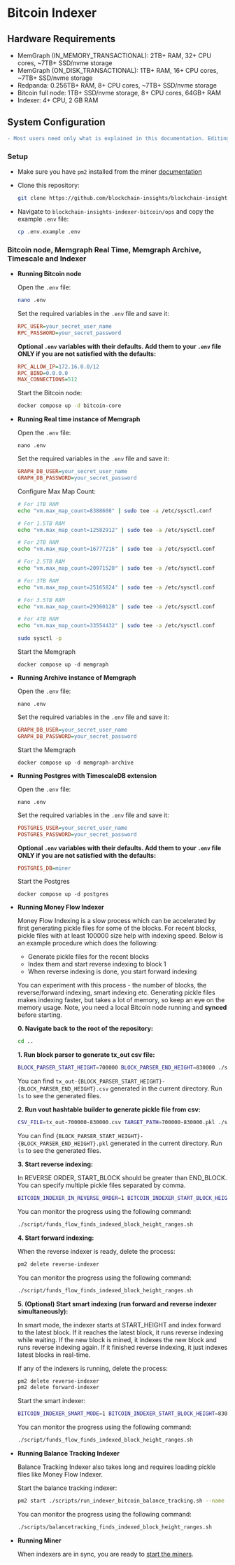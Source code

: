 # Bitcoin Indexer

## Hardware Requirements
- MemGraph (IN_MEMORY_TRANSACTIONAL): 2TB+ RAM, 32+ CPU cores, ~7TB+ SSD/nvme storage
- MemGraph (ON_DISK_TRANSACTIONAL): 1TB+ RAM, 16+ CPU cores, ~7TB+ SSD/nvme storage
- Redpanda: 0.256TB+ RAM, 8+ CPU cores, ~7TB+ SSD/nvme storage
- Bitcoin full node: 1TB+ SSD/nvme storage, 8+ CPU cores, 64GB+ RAM
- Indexer: 4+ CPU, 2 GB RAM

## System Configuration

```diff
- Most users need only what is explained in this documentation. Editing the docker-compose files and the optional variables may create problems and is for advanced users only!
```

### Setup

- Make sure you have `pm2` installed from the miner [documentation](https://github.com/blockchain-insights/blockchain-insights-subnet/blob/main/MINER_SETUP.md#prerequisites)

- Clone this repository:
    ```bash
    git clone https://github.com/blockchain-insights/blockchain-insights-indexer-bitcoin.git
    ```
- Navigate to ```blockchain-insights-indexer-bitcoin/ops``` and copy the example ```.env``` file:
    ```bash
    cp .env.example .env
    ```

### Bitcoin node, Memgraph Real Time, Memgraph Archive, Timescale and Indexer
 
- **Running Bitcoin node**

    Open the ```.env``` file:
    ```bash
    nano .env
    ```
    Set the required variables in the ```.env``` file and save it:
    ```ini
    RPC_USER=your_secret_user_name
    RPC_PASSWORD=your_secret_password
    ```
    
    **Optional ```.env``` variables with their defaults. Add them to your ```.env``` file ONLY if you are not satisfied with the defaults:**
    ```ini
    RPC_ALLOW_IP=172.16.0.0/12
    RPC_BIND=0.0.0.0
    MAX_CONNECTIONS=512
    ```

    Start the Bitcoin node:
    ```bash
    docker compose up -d bitcoin-core
    ```

- **Running Real time instance of Memgraph**

    Open the ```.env``` file:
    ```
    nano .env
    ```

    Set the required variables in the ```.env``` file and save it:
    ```ini
    GRAPH_DB_USER=your_secret_user_name
    GRAPH_DB_PASSWORD=your_secret_password
    ```
  
    Configure Max Map Count:
    ```bash
    # For 1TB RAM
    echo "vm.max_map_count=8388608" | sudo tee -a /etc/sysctl.conf
    
    # For 1.5TB RAM
    echo "vm.max_map_count=12582912" | sudo tee -a /etc/sysctl.conf
    
    # For 2TB RAM
    echo "vm.max_map_count=16777216" | sudo tee -a /etc/sysctl.conf
    
    # For 2.5TB RAM
    echo "vm.max_map_count=20971520" | sudo tee -a /etc/sysctl.conf
    
    # For 3TB RAM
    echo "vm.max_map_count=25165824" | sudo tee -a /etc/sysctl.conf
    
    # For 3.5TB RAM
    echo "vm.max_map_count=29360128" | sudo tee -a /etc/sysctl.conf
    
    # For 4TB RAM
    echo "vm.max_map_count=33554432" | sudo tee -a /etc/sysctl.conf

    sudo sysctl -p
    ```
  
    Start the Memgraph
    ```
    docker compose up -d memgraph
    ```
  
- **Running Archive instance of Memgraph**

    Open the ```.env``` file:
    ```
    nano .env
    ```

    Set the required variables in the ```.env``` file and save it:
    ```ini
    GRAPH_DB_USER=your_secret_user_name
    GRAPH_DB_PASSWORD=your_secret_password
    ``` 
  
    Start the Memgraph
    ```
    docker compose up -d memgraph-archive
    ```

- **Running Postgres with TimescaleDB extension**

    Open the ```.env``` file:
    ```
    nano .env
    ```

    Set the required variables in the ```.env``` file and save it:
    ```ini
    POSTGRES_USER=your_secret_user_name
    POSTGRES_PASSWORD=your_secret_password
    ```

    **Optional ```.env``` variables with their defaults. Add them to your ```.env``` file ONLY if you are not satisfied with the defaults:**
    ```ini
    POSTGRES_DB=miner
    ```

    Start the Postgres
    ```
    docker compose up -d postgres
    ```

- **Running Money Flow Indexer**

    Money Flow Indexing is a slow process which can be accelerated by first generating pickle files for some of the blocks.
    For recent blocks, pickle files with at least 100000 size help with indexing speed.
    Below is an example procedure which does the following:
     - Generate pickle files for the recent blocks
     - Index them and start reverse indexing to block 1
     - When reverse indexing is done, you start forward indexing

    You can experiment with this process - the number of blocks, the reverse/forward indexing, smart indexing etc. Generating pickle files makes indexing faster, but takes a lot of memory, so keep an eye on the memory usage. Note, you need a local Bitcoin node running and **synced** before starting.

    **0. Navigate back to the root of the repository:**
    ```bash
    cd ..
    ```

    **1. Run block parser to generate tx_out csv file:**
    ```bash
    BLOCK_PARSER_START_HEIGHT=700000 BLOCK_PARSER_END_HEIGHT=830000 ./scripts/run_indexer_bitcoin_block_parser.sh
    ```
    You can find `tx_out-{BLOCK_PARSER_START_HEIGHT}-{BLOCK_PARSER_END_HEIGHT}.csv` generated in the current directory. Run `ls` to see the generated files.

    **2. Run vout hashtable builder to generate pickle file from csv:**
    ```bash
    CSV_FILE=tx_out-700000-830000.csv TARGET_PATH=700000-830000.pkl ./scripts/run_indexer_bitcoin_vout_hashtable_builder.sh
    ```
    You can find `{BLOCK_PARSER_START_HEIGHT}-{BLOCK_PARSER_END_HEIGHT}.pkl` generated in the current directory. Run `ls` to see the generated files.
    
    **3. Start reverse indexing:**

    In REVERSE ORDER, START_BLOCK should be greater than END_BLOCK. You can specify multiple pickle files separated by comma. 
    ```bash
    BITCOIN_INDEXER_IN_REVERSE_ORDER=1 BITCOIN_INDEXER_START_BLOCK_HEIGHT=830000 BITCOIN_INDEXER_END_BLOCK_HEIGHT=0 BITCOIN_V2_TX_OUT_HASHMAP_PICKLES=700000-830000.pkl pm2 start ./scripts/run_block_stream.sh --name reverse-indexer
    ```

    You can monitor the progress using the following command:
    ```bash
    ./script/funds_flow_finds_indexed_block_height_ranges.sh
    ```

    **4. Start forward indexing:**

    When the reverse indexer is ready, delete the process:

    ```bash
    pm2 delete reverse-indexer
    ```

    You can monitor the progress using the following command:
    ```bash
    ./script/funds_flow_finds_indexed_block_height_ranges.sh
    ```

    **5. (Optional) Start smart indexing (run forward and reverse indexer simultaneously):**

    In smart mode, the indexer starts at START_HEIGHT and index forward to the latest block. If it reaches the latest block, it runs reverse indexing while waiting. If the new block is mined, it indexes the new block and runs reverse indexing again. If it finished reverse indexing, it just indexes latest blocks in real-time.

    If any of the indexers is running, delete the process:

    ```bash
    pm2 delete reverse-indexer
    pm2 delete forward-indexer
    ```

    Start the smart indexer:
    ```bash
    BITCOIN_INDEXER_SMART_MODE=1 BITCOIN_INDEXER_START_BLOCK_HEIGHT=830000 pm2 start ./scripts/run_block_stream.sh --name smart-indexer
    ```

    You can monitor the progress using the following command:
    ```bash
    ./script/funds_flow_finds_indexed_block_height_ranges.sh
    ```

- **Running Balance Tracking Indexer**

    Balance Tracking Indexer also takes long and requires loading pickle files like Money Flow Indexer.

    Start the balance tracking indexer:

    ```bash
    pm2 start ./scripts/run_indexer_bitcoin_balance_tracking.sh --name balance-tracking-indexer
    ```

    You can monitor the progress using the following command:
    ```bash
    ./scripts/balancetracking_finds_indexed_block_height_ranges.sh
    ```

- **Running Miner**

    When indexers are in sync, you are ready to [start the miners](https://github.com/blockchain-insights/blockchain-insights-subnet/blob/main/MINER_SETUP.md).